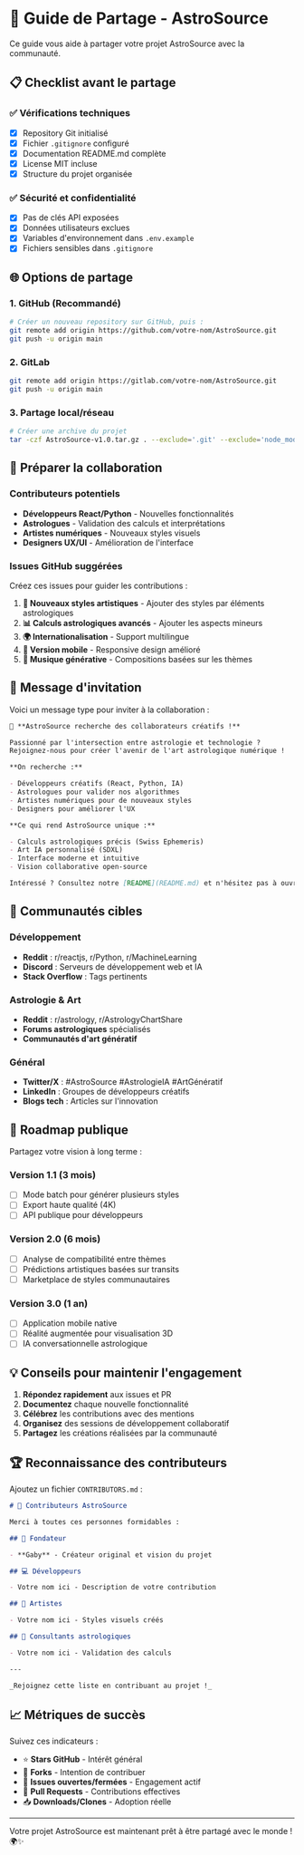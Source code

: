 # 🚀 Guide de Partage - AstroSource

Ce guide vous aide à partager votre projet AstroSource avec la communauté.

## 📋 Checklist avant le partage

### ✅ Vérifications techniques

- [x] Repository Git initialisé
- [x] Fichier `.gitignore` configuré
- [x] Documentation README.md complète
- [x] License MIT incluse
- [x] Structure du projet organisée

### ✅ Sécurité et confidentialité

- [x] Pas de clés API exposées
- [x] Données utilisateurs exclues
- [x] Variables d'environnement dans `.env.example`
- [x] Fichiers sensibles dans `.gitignore`

## 🌐 Options de partage

### 1. GitHub (Recommandé)

```bash
# Créer un nouveau repository sur GitHub, puis :
git remote add origin https://github.com/votre-nom/AstroSource.git
git push -u origin main
```

### 2. GitLab

```bash
git remote add origin https://gitlab.com/votre-nom/AstroSource.git
git push -u origin main
```

### 3. Partage local/réseau

```bash
# Créer une archive du projet
tar -czf AstroSource-v1.0.tar.gz . --exclude='.git' --exclude='node_modules'
```

## 🤝 Préparer la collaboration

### Contributeurs potentiels

- **Développeurs React/Python** - Nouvelles fonctionnalités
- **Astrologues** - Validation des calculs et interprétations
- **Artistes numériques** - Nouveaux styles visuels
- **Designers UX/UI** - Amélioration de l'interface

### Issues GitHub suggérées

Créez ces issues pour guider les contributions :

1. **🎨 Nouveaux styles artistiques** - Ajouter des styles par éléments astrologiques
2. **📊 Calculs astrologiques avancés** - Ajouter les aspects mineurs
3. **🌍 Internationalisation** - Support multilingue
4. **📱 Version mobile** - Responsive design amélioré
5. **🎵 Musique générative** - Compositions basées sur les thèmes

## 📝 Message d'invitation

Voici un message type pour inviter à la collaboration :

```markdown
🌟 **AstroSource recherche des collaborateurs créatifs !**

Passionné par l'intersection entre astrologie et technologie ?
Rejoignez-nous pour créer l'avenir de l'art astrologique numérique !

**On recherche :**

- Développeurs créatifs (React, Python, IA)
- Astrologues pour valider nos algorithmes
- Artistes numériques pour de nouveaux styles
- Designers pour améliorer l'UX

**Ce qui rend AstroSource unique :**

- Calculs astrologiques précis (Swiss Ephemeris)
- Art IA personnalisé (SDXL)
- Interface moderne et intuitive
- Vision collaborative open-source

Intéressé ? Consultez notre [README](README.md) et n'hésitez pas à ouvrir une issue !
```

## 📢 Communautés cibles

### Développement

- **Reddit** : r/reactjs, r/Python, r/MachineLearning
- **Discord** : Serveurs de développement web et IA
- **Stack Overflow** : Tags pertinents

### Astrologie & Art

- **Reddit** : r/astrology, r/AstrologyChartShare
- **Forums astrologiques** spécialisés
- **Communautés d'art génératif**

### Général

- **Twitter/X** : #AstroSource #AstrologieIA #ArtGénératif
- **LinkedIn** : Groupes de développeurs créatifs
- **Blogs tech** : Articles sur l'innovation

## 🎯 Roadmap publique

Partagez votre vision à long terme :

### Version 1.1 (3 mois)

- [ ] Mode batch pour générer plusieurs styles
- [ ] Export haute qualité (4K)
- [ ] API publique pour développeurs

### Version 2.0 (6 mois)

- [ ] Analyse de compatibilité entre thèmes
- [ ] Prédictions artistiques basées sur transits
- [ ] Marketplace de styles communautaires

### Version 3.0 (1 an)

- [ ] Application mobile native
- [ ] Réalité augmentée pour visualisation 3D
- [ ] IA conversationnelle astrologique

## 💡 Conseils pour maintenir l'engagement

1. **Répondez rapidement** aux issues et PR
2. **Documentez** chaque nouvelle fonctionnalité
3. **Célébrez** les contributions avec des mentions
4. **Organisez** des sessions de développement collaboratif
5. **Partagez** les créations réalisées par la communauté

## 🏆 Reconnaissance des contributeurs

Ajoutez un fichier `CONTRIBUTORS.md` :

```markdown
# 🌟 Contributeurs AstroSource

Merci à toutes ces personnes formidables :

## 🚀 Fondateur

- **Gaby** - Créateur original et vision du projet

## 💻 Développeurs

- Votre nom ici - Description de votre contribution

## 🎨 Artistes

- Votre nom ici - Styles visuels créés

## 🔮 Consultants astrologiques

- Votre nom ici - Validation des calculs

---

_Rejoignez cette liste en contribuant au projet !_
```

## 📈 Métriques de succès

Suivez ces indicateurs :

- ⭐ **Stars GitHub** - Intérêt général
- 🍴 **Forks** - Intention de contribuer
- 🐛 **Issues ouvertes/fermées** - Engagement actif
- 🔄 **Pull Requests** - Contributions effectives
- 📥 **Downloads/Clones** - Adoption réelle

---

Votre projet AstroSource est maintenant prêt à être partagé avec le monde ! 🌍✨
